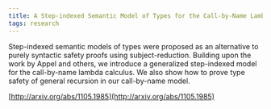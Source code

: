```yaml
---
title: A Step-indexed Semantic Model of Types for the Call-by-Name Lambda Calculus
tags: research
---
```


Step-indexed semantic models of types were proposed as an alternative to purely syntactic safety proofs using subject-reduction. Building upon the work by Appel and others, we introduce a generalized step-indexed model for the call-by-name lambda calculus. We also show how to prove type safety of general recursion in our call-by-name model.

[http://arxiv.org/abs/1105.1985](http://arxiv.org/abs/1105.1985)
